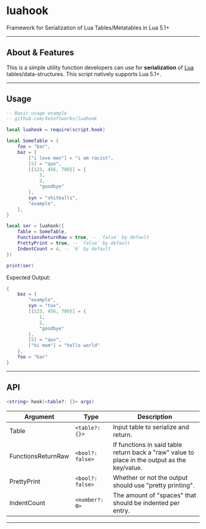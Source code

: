 

# luahook
Framework for Serialization of Lua Tables/Metatables in Lua 5.1+

___

## About & Features
This is a simple utility function developers can use for **serialization** of [Lua](https://lua.org) tables/data-structures. This script natively supports Lua 5.1+.

___

## Usage
```lua
-- Basic usage example
-- github.com/XeSoftworks/luahook

local luahook = require(script.hook)

local SomeTable = {
    foo = "bar",
    baz = {
        ["i love men"] = "i am racist",
        [5] = "qux",
        [{123, 456, 789}] = {
            1,
            2,
            "goodbye"
        },
        syn = "shitballs",
        "example",
    },
}

local ser = luahook({
    Table = SomeTable,
    FunctionsReturnRaw = true, -- `false` by default
    PrettyPrint = true, -- `false` by default
    IndentCount = 4, -- `0` by default
})

print(ser)
```

Expected Output:
```lua
{
    baz = {
        "example",
        syn = "tax",
        [{123, 456, 789}] = {
            1,
            2,
            "goodbye"
        },
        [5] = "qux",
        ["hi mom"] = "hello world"
    },
    foo = "bar"
}
```

___

## API
```lua
<string> hook(<table?: {}> args)
```
| Argument | Type | Description |
|----------|------|-------------|
| Table | `<table?: {}>` | Input table to serialize and return. |
| FunctionsReturnRaw | `<bool?: false>` | If functions in said table return back a "raw" value to place in the output as the key/value. |
| PrettyPrint | `<bool?: false>` | Whether or not the output should use "pretty printing". |
| IndentCount | `<number?: 0>` | The amount of "spaces" that should be indented per entry. |

___


